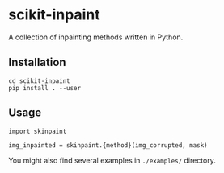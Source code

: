 # scikit-inpaint

A collection of inpainting methods written in Python.

Installation
------------

```
cd scikit-inpaint
pip install . --user
```

Usage
-----

```
import skinpaint

img_inpainted = skinpaint.{method}(img_corrupted, mask)
```

You might also find several examples in `./examples/` directory.
